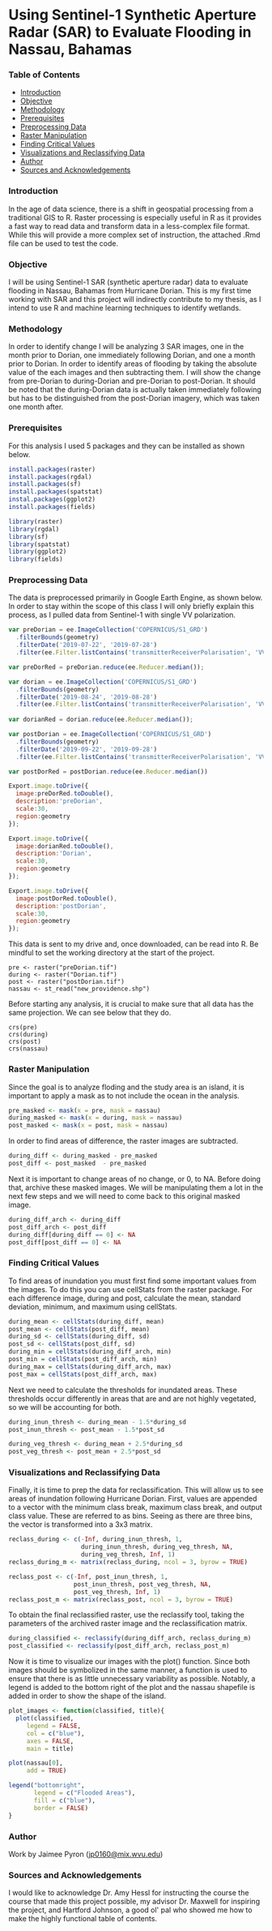 # Using Sentinel-1 Synthetic Aperture Radar (SAR) to Evaluate Flooding in Nassau, Bahamas

### Table of Contents
* [Introduction](#Introduction)
* [Objective](#Objective)
* [Methodology](#Methodology)
* [Prerequisites](#Prerequisites)
* [Preprocessing Data](#Preprocessing-Data)
* [Raster Manipulation](#Raster-Manipulation)
* [Finding Critical Values](#Finding-Critical-Values)
* [Visualizations and Reclassifying Data](#Visualizations-and-Reclassifying-Data)
* [Author](#Author)
* [Sources and Acknowledgements](#Sources-and-Acknowledgements)
### Introduction
In the age of data science, there is a shift in geospatial processing from a traditional GIS to R. Raster processing is especially useful in R as it provides a fast way to read data and transform data in a less-complex file format. While this will provide a more complex set of instruction, the attached .Rmd file can be used to test the code.

### Objective
I will be using Sentinel-1 SAR (synthetic aperture radar) data to evaluate flooding in Nassau, Bahamas from Hurricane Dorian.
This is my first time working with SAR and this project will indirectly contribute to my thesis, as I intend to use R and machine learning techniques to identify wetlands. 

### Methodology
In order to identify change I will be analyzing 3 SAR images, one in the month prior to Dorian, one immediately following Dorian, and one a month prior to Dorian. In order to identify areas of flooding by taking the absolute value of the each images and then subtracting them. I will show the change from pre-Dorian to during-Dorian and pre-Dorian to post-Dorian.
It should be noted that the during-Dorian data is actually taken immediately following but has to be distinguished from the post-Dorian imagery, which was taken one month after.

### Prerequisites
For this analysis I used 5 packages and they can be installed as shown below.
```R
install.packages(raster)
install.packages(rgdal)
install.packages(sf)
install.packages(spatstat)
instal.packages(ggplot2)
install.packages(fields)

library(raster)
library(rgdal)
library(sf)
library(spatstat)
library(ggplot2)
library(fields)
```

### Preprocessing Data
The data is preprocessed primarily in Google Earth Engine, as shown below. In order to stay within the scope of this class I will only briefly explain this process, as I pulled data from Sentinel-1 with single VV polarization.
```JavaScript
var preDorian = ee.ImageCollection('COPERNICUS/S1_GRD')
  .filterBounds(geometry)
  .filterDate('2019-07-22', '2019-07-28')
  .filter(ee.Filter.listContains('transmitterReceiverPolarisation', 'VV'))

var preDorRed = preDorian.reduce(ee.Reducer.median());

var dorian = ee.ImageCollection('COPERNICUS/S1_GRD')
  .filterBounds(geometry) 
  .filterDate('2019-08-24', '2019-08-28')
  .filter(ee.Filter.listContains('transmitterReceiverPolarisation', 'VV'))
  
var dorianRed = dorian.reduce(ee.Reducer.median());

var postDorian = ee.ImageCollection('COPERNICUS/S1_GRD')
  .filterBounds(geometry)
  .filterDate('2019-09-22', '2019-09-28')
  .filter(ee.Filter.listContains('transmitterReceiverPolarisation', 'VV'))

var postDorRed = postDorian.reduce(ee.Reducer.median())

Export.image.toDrive({
  image:preDorRed.toDouble(),
  description:'preDorian',
  scale:30,
  region:geometry
});

Export.image.toDrive({
  image:dorianRed.toDouble(),
  description:'Dorian',
  scale:30,
  region:geometry
});

Export.image.toDrive({
  image:postDorRed.toDouble(),
  description:'postDorian',
  scale:30,
  region:geometry
});
```

This data is sent to my drive and, once downloaded, can be read into R. Be mindful to set the working directory at the start of the project.
```{r}
pre <- raster("preDorian.tif")
during <- raster("Dorian.tif")
post <- raster("postDorian.tif")
nassau <- st_read("new_providence.shp")
```

Before starting any analysis, it is crucial to make sure that all data has the same projection. We can see below that they do.
```{r}
crs(pre)
crs(during)
crs(post)
crs(nassau)
```

### Raster Manipulation

Since the goal is to analyze floding and the study area is an island, it is important to apply a mask as to not include the ocean in the analysis.
```R
pre_masked <- mask(x = pre, mask = nassau)
during_masked <- mask(x = during, mask = nassau)
post_masked <- mask(x = post, mask = nassau)
```

In order to find areas of difference, the raster images are subtracted.
```R
during_diff <- during_masked - pre_masked
post_diff <- post_masked  - pre_masked
```

Next it is important to change areas of no change, or 0, to NA. Before doing that, archive these masked images. We will be manipulating them a lot in the next few steps and we will need to come back to this original masked image.
```R
during_diff_arch <- during_diff
post_diff_arch <- post_diff
during_diff[during_diff == 0] <- NA
post_diff[post_diff == 0] <- NA
```

### Finding Critical Values
To find areas of inundation you must first find some important values from the images. To do this you can use cellStats from the raster package. For each difference image, during and post, calculate the mean, standard deviation, minimum, and maximum using cellStats.
```R
during_mean <- cellStats(during_diff, mean)
post_mean <- cellStats(post_diff, mean)
during_sd <- cellStats(during_diff, sd)
post_sd <- cellStats(post_diff, sd)
during_min = cellStats(during_diff_arch, min)
post_min = cellStats(post_diff_arch, min)
during_max = cellStats(during_diff_arch, max)
post_max = cellStats(post_diff_arch, max)
```

Next we need to calculate the thresholds for inundated areas. These thresholds occur differently in areas that are and are not highly vegetated, so we will be accounting for both.
```R
during_inun_thresh <- during_mean - 1.5*during_sd
post_inun_thresh <- post_mean - 1.5*post_sd

during_veg_thresh <- during_mean + 2.5*during_sd
post_veg_thresh <- post_mean + 2.5*post_sd
```

### Visualizations and Reclassifying Data

Finally, it is time to prep the data for reclassification. This will allow us to see areas of inundation following Hurricane Dorian. First, values are appended to a vector with the minimum class break, maximum class break, and output class value. These are referred to as bins. Seeing as there are three bins, the vector is transformed into a 3x3 matrix.
```R
reclass_during <- c(-Inf, during_inun_thresh, 1,
                    during_inun_thresh, during_veg_thresh, NA,
                    during_veg_thresh, Inf, 1)
reclass_during_m <- matrix(reclass_during, ncol = 3, byrow = TRUE)

reclass_post <- c(-Inf, post_inun_thresh, 1,
                  post_inun_thresh, post_veg_thresh, NA,
                  post_veg_thresh, Inf, 1)
reclass_post_m <- matrix(reclass_post, ncol = 3, byrow = TRUE)
```

To obtain the final reclassified raster, use the reclassify tool, taking the parameters of the archived raster image and the reclassification matrix.
```R
during_classified <- reclassify(during_diff_arch, reclass_during_m)
post_classified <- reclassify(post_diff_arch, reclass_post_m)
```

Now it is time to visualize our images with the plot() function. Since both images should be symbolized in the same manner, a function is used to ensure that there is as little unnecessary variability as possible. Notably, a legend is added to the bottom right of the plot and the nassau shapefile is added in order to show the shape of the island.

```R
plot_images <- function(classified, title){
  plot(classified,
     legend = FALSE,
     col = c("blue"),
     axes = FALSE,
     main = title)

plot(nassau[0],
     add = TRUE)

legend("bottomright",
       legend = c("Flooded Areas"),
       fill = c("blue"),
       border = FALSE)
}
```

### Author
Work by Jaimee Pyron (jp0160@mix.wvu.edu)

### Sources and Acknowledgements
I would like to acknowledge Dr. Amy Hessl for instructing the course the course that made this project possible, my advisor Dr. Maxwell for inspiring the project, and Hartford Johnson, a good ol' pal who showed me how to make the highly functional table of contents.
